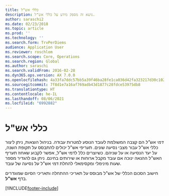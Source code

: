```yaml
---
title: כללי אש"ל
description: נושא זה מספק מידע על כללי אש"ל.
author: saraschi2
ms.date: 02/23/2018
ms.topic: article
ms.prod: ''
ms.technology: ''
ms.search.form: TrvPerDiems
audience: Application User
ms.reviewer: roschlom
ms.search.scope: Core, Operations
ms.search.region: Global
ms.author: saraschi
ms.search.validFrom: 2016-02-28
ms.dyn365.ops.version: AX 7.0.0
ms.openlocfilehash: 4a33fa7ddc57bb5a39f46ba28fe1ca036d42fa323217d30c102b723439f121ff
ms.sourcegitcommit: 7f8d1e7a16af769adb43d1877c28fdce53975db8
ms.translationtype: HT
ms.contentlocale: he-IL
ms.lasthandoff: 08/06/2021
ms.locfileid: "6992882"
---
```

# <a name="per-diem-rules"></a>כללי אש"ל

*דמי אש"ל* הם קצבה המשולמת לעובד הנוסע למטרות עבודה. בניהול הוצאות, ניתן ליצור כללי אש"ל עבור מצבי נסיעה שונים. תעריפי אש"ל יכולים להתבסס על תקופת השנה, על יעד הנסיעה או על שניהם. כשיוצרים כלל לדמי אש"ל, אפשר לקבוע שאחוז תעריף האש"ל ההנאה ינוכה אם עובד מקבל ארוחות או שירותים בחינם. ניתן גם להגדיר מספר שעות מינימלי ומקסימאלי להחלת דמי אש"ל על נסיעה של עובד.

חישוב הסכום הכללי של אש"ל מבוסס על תאריכי ההתחלה ותאריכי הסיום שמוגדרים בדף **אש"ל**.


[!INCLUDE[footer-include](../includes/footer-banner.md)]